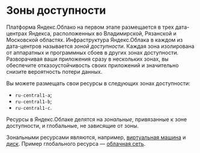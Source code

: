 # Зоны доступности

Платформа Яндекс.Облако на первом этапе размещается в трех дата-центрах Яндекса, расположенных во Владимирской, Рязанской и Московской областях. Инфраструктура Яндекс.Облака в каждом из дата-центров называется _зоной доступности_. Каждая зона изолирована от аппаратных и программных сбоев в других зонах доступности. Разворачивая ваши приложения сразу в нескольких зонах, вы обеспечите отказоустойчивость своих приложений и значительно снизите вероятность потери данных.

Вы можете размещать свои ресурсы в следующих зонах доступности:
- `ru-central1-a`;
- `ru-central1-b`;
- `ru-central1-c`.

Ресурсы в Яндекс.Облаке делятся на _зональные_, привязанные к зоне доступности, и глобальные, не зависящие от зоны. 

Зональными ресурсами являются, например, [виртуальная машина](../../compute/concepts/vm.md) и [диск](../../compute/concepts/disk.md). Пример глобального ресурса — [облачная сеть](../../vpc/concepts/network.md).



